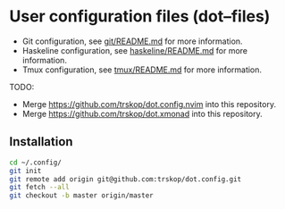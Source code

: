 User configuration files (dot–files)
====================================

* Git configuration, see [git/README.md](git/README.md) for more information.
* Haskeline configuration, see [haskeline/README.md](haskeline/README.md) for
  more information.
* Tmux configuration, see [tmux/README.md](tmux/README.md) for more
  information.

TODO:

* Merge <https://github.com/trskop/dot.config.nvim> into this repository.
* Merge <https://github.com/trskop/dot.xmonad> into this repository.


Installation
------------

```Bash
cd ~/.config/
git init
git remote add origin git@github.com:trskop/dot.config.git
git fetch --all
git checkout -b master origin/master
```
